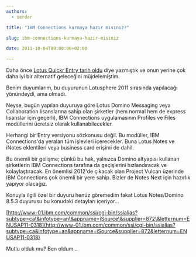 ```yaml
---
authors:
  - serdar

title: "IBM Connections kurmaya hazır mısınız?"

slug: ibm-connections-kurmaya-hazir-misiniz

date: 2011-10-04T09:00:00+02:00

---
```


Daha önce [Lotus Quickr Entry tarih oldu](2010-11-iyi-haber-lotus-quickr-entry-tarih-oldu....md "iyi-haber-lotus-quickr-entry-tarih-oldu....htm") diye yazmıştık ve onun yerine çok daha iyi bir alternatif geleceğini müjdelemiştim.

Benim duyumlarım, bu duyurunun Lotusphere 2011 sırasında yapılacağı yönündeydi, ama olmadı.

Neyse, bugün yapılan duyuruya göre Lotus Domino Messaging veya Collaboration lisanslarına sahip olan şirketler (hem normal hem de express lisanslar için geçerli), IBM Connections uygulamasının Profiles ve Files modüllerini ücretsiz olarak kullanabilecekler.
<!-- more -->
Herhangi bir Entry versiyonu sözkonusu değil. Bu modüller, IBM Connections'da yeralan tüm işlevleri içerecekler. Buna Lotus Notes ve iNotes eklentileri veya business card erişimi de dahil.

Bu önemli bir gelişme; çünkü bu hak, yalnızca Domino altyapısı kullanan şirketlerin IBM Connections tarafına da geçişlerini hızlandıracak ve kolaylaştıracak. En önemlisi 2012'de çıkacak olan Project Vulcan üzerinde IBM Connections çok önemli bir yere sahip. Bizler de Notes Next için hazırlık yapıyor olacağız.

Konuyla ilgili özel bir duyuru henüz göremedim fakat Lotus Notes/Domino 8.5.3 duyurusu bu konudaki detayları içeriyor...

[http://www-01.ibm.com/common/ssi/cgi-bin/ssialias?subtype=ca\&infotype=an\&appname=iSource\&supplier=872\&letternum=ENUSAP11-0318](http://www-01.ibm.com/common/ssi/cgi-bin/ssialias?subtype=ca&infotype=an&appname=iSource&supplier=872&letternum=ENUSAP11-0318)

Mutlu olduk mu? Ben oldum...
